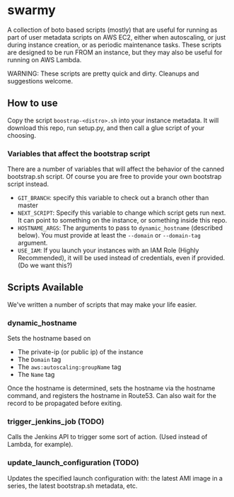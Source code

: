 # swarmy
A collection of boto based scripts (mostly) that are useful for running as part
of user metadata scripts on AWS EC2, either when autoscaling, or just during
instance creation, or as periodic maintenance tasks. These scripts are designed
to be run FROM an instance, but they may also be useful for running on AWS
Lambda.

WARNING: These scripts are pretty quick and dirty. Cleanups and suggestions
welcome.

## How to use
Copy the script `boostrap-<distro>.sh` into your instance metadata. It will
download this repo, run setup.py, and then call a glue script of your choosing.

### Variables that affect the bootstrap script
There are a number of variables that will affect the behavior of the canned
bootstrap.sh script. Of course you are free to provide your own bootstrap
script instead.

 * `GIT_BRANCH`: specify this variable to check out a branch other than master
 * `NEXT_SCRIPT`: Specify this variable to change which script gets run next. It can point to something on the instance, or something inside this repo.
 * `HOSTNAME_ARGS`: The arguments to pass to `dynamic_hostname` (described below). You must provide at least the `--domain` or `--domain-tag` argument.
 * `USE_IAM`: If you launch your instances with an IAM Role (Highly Recommended), it will be used instead of credentials, even if provided. (Do we want this?)

## Scripts Available
We've written a number of scripts that may make your life easier.

### dynamic\_hostname
Sets the hostname based on

 * The private-ip (or public ip) of the instance
 * The `Domain` tag
 * The `aws:autoscaling:groupName` tag
 * The `Name` tag

Once the hostname is determined, sets the hostname via the hostname command,
and registers the hostname in Route53. Can also wait for the record to be
propagated before exiting.

### trigger\_jenkins\_job (TODO)
Calls the Jenkins API to trigger some sort of action. (Used instead of Lambda, for example).

### update\_launch\_configuration (TODO)
Updates the specified launch configuration with: the latest AMI image in a series, the latest bootstrap.sh metadata, etc.
